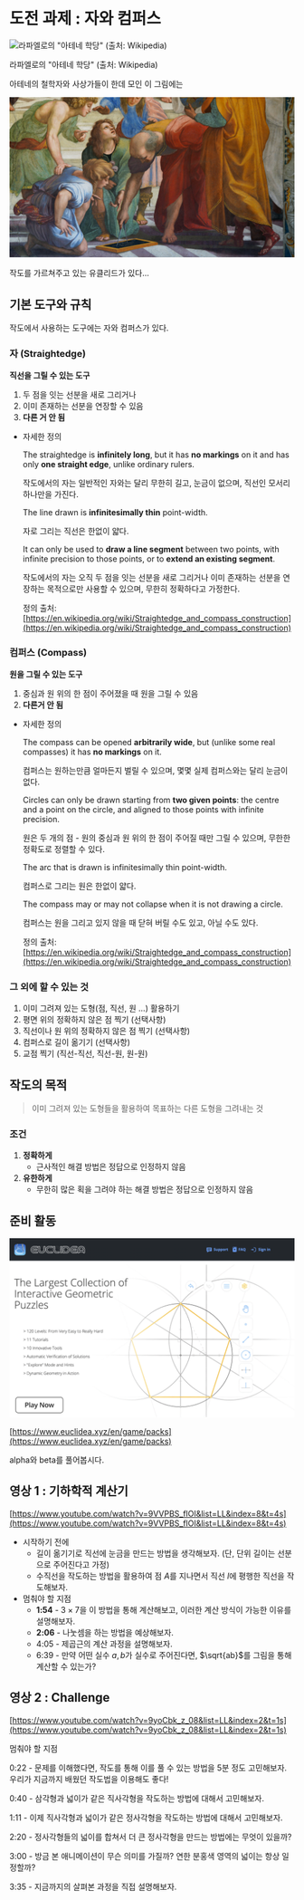 # 도전 과제 : 자와 컴퍼스

![라파엘로의 "아테네 학당" (출처: Wikipedia)](%EB%8F%84%EC%A0%84%20%EA%B3%BC%EC%A0%9C%20%EC%9E%90%EC%99%80%20%EC%BB%B4%ED%8D%BC%EC%8A%A4%20161f0f24f93180c5b98ef3a3182bdc48/Untitled.png)

라파엘로의 "아테네 학당" (출처: Wikipedia)

아테네의 철학자와 사상가들이 한데 모인 이 그림에는

![](%EB%8F%84%EC%A0%84%20%EA%B3%BC%EC%A0%9C%20%EC%9E%90%EC%99%80%20%EC%BB%B4%ED%8D%BC%EC%8A%A4%20161f0f24f93180c5b98ef3a3182bdc48/Untitled%201.png)

작도를 가르쳐주고 있는 유클리드가 있다...

## 기본 도구와 규칙

작도에서 사용하는 도구에는 자와 컴퍼스가 있다.

### 자 (Straightedge)

**직선을 그릴 수 있는 도구**

1. 두 점을 잇는 선분을 새로 그리거나
2. 이미 존재하는 선분을 연장할 수 있음
3. **다른 거 안 됨**
- 자세한 정의
    
    The straightedge is **infinitely long**, but it has **no markings** on it and has only **one straight edge**, unlike ordinary rulers.
    
    작도에서의 자는 일반적인 자와는 달리 무한히 길고, 눈금이 없으며, 직선인 모서리 하나만을 가진다.
    
    The line drawn is **infinitesimally thin** point-width.
    
    자로 그리는 직선은 한없이 얇다.
    
    It can only be used to **draw a line segment** between two points, with infinite precision to those points, or to **extend an existing segment**.
    
    작도에서의 자는 오직 두 점을 잇는 선분을 새로 그리거나 이미 존재하는 선분을 연장하는 목적으로만 사용할 수 있으며, 무한히 정확하다고 가정한다.
    
    정의 출처: [https://en.wikipedia.org/wiki/Straightedge_and_compass_construction](https://en.wikipedia.org/wiki/Straightedge_and_compass_construction)
    

### 컴퍼스 (Compass)

**원을 그릴 수 있는 도구**

1. 중심과 원 위의 한 점이 주어졌을 때 원을 그릴 수 있음
2. **다른거 안 됨**
- 자세한 정의
    
    The compass can be opened **arbitrarily wide**, but (unlike some real compasses) it has **no markings** on it.
    
    컴퍼스는 원하는만큼 얼마든지 벌릴 수 있으며, 몇몇 실제 컴퍼스와는 달리 눈금이 없다.
    
    Circles can only be drawn starting from **two given points**: the centre and a point on the circle, and aligned to those points with infinite precision.
    
    원은 두 개의 점 - 원의 중심과 원 위의 한 점이 주어질 때만 그릴 수 있으며, 무한한 정확도로 정렬할 수 있다.
    
    The arc that is drawn is infinitesimally thin point-width.
    
    컴퍼스로 그리는 원은 한없이 얇다.
    
    The compass may or may not collapse when it is not drawing a circle.
    
    컴퍼스는 원을 그리고 있지 않을 때 닫혀 버릴 수도 있고, 아닐 수도 있다.
    
    정의 출처: [https://en.wikipedia.org/wiki/Straightedge_and_compass_construction](https://en.wikipedia.org/wiki/Straightedge_and_compass_construction)
    

### 그 외에 할 수 있는 것

1. 이미 그려져 있는 도형(점, 직선, 원 ...) 활용하기
2. 평면 위의 정확하지 않은 점 찍기 (선택사항)
3. 직선이나 원 위의 정확하지 않은 점 찍기 (선택사항)
4. 컴퍼스로 길이 옮기기 (선택사항)
5. 교점 찍기 (직선-직선, 직선-원, 원-원)

## 작도의 목적

> 이미 그려져 있는 도형들을 활용하여 목표하는 다른 도형을 그려내는 것
> 

### 조건

1. **정확하게**
    - 근사적인 해결 방법은 정답으로 인정하지 않음
2. **유한하게**
    - 무한히 많은 획을 그려야 하는 해결 방법은 정답으로 인정하지 않음

## 준비 활동

![](%EB%8F%84%EC%A0%84%20%EA%B3%BC%EC%A0%9C%20%EC%9E%90%EC%99%80%20%EC%BB%B4%ED%8D%BC%EC%8A%A4%20161f0f24f93180c5b98ef3a3182bdc48/Untitled%202.png)

[https://www.euclidea.xyz/en/game/packs](https://www.euclidea.xyz/en/game/packs)

alpha와 beta를 풀어봅시다.

## 영상 1 : 기하학적 계산기

[https://www.youtube.com/watch?v=9VVPBS_flOI&list=LL&index=8&t=4s](https://www.youtube.com/watch?v=9VVPBS_flOI&list=LL&index=8&t=4s)

- 시작하기 전에
    - 길이 옮기기로 직선에 눈금을 만드는 방법을 생각해보자. (단, 단위 길이는 선분으로 주어진다고 가정)
    - 수직선을 작도하는 방법을 활용하여 점 $A$를 지나면서 직선 $l$에 평행한 직선을 작도해보자.
- 멈춰야 할 지점
    - **1:54** - $3 \times 7$을 이 방법을 통해 계산해보고, 이러한 계산 방식이 가능한 이유를 설명해보자.
    - **2:06** - 나눗셈을 하는 방법을 예상해보자.
    - 4:05 - 제곱근의 계산 과정을 설명해보자.
    - 6:39 - 만약 어떤 실수 $a, b$가 실수로 주어진다면, $\sqrt{ab}$를 그림을 통해 계산할 수 있는가?

## 영상 2 : Challenge

[https://www.youtube.com/watch?v=9yoCbk_z_08&list=LL&index=2&t=1s](https://www.youtube.com/watch?v=9yoCbk_z_08&list=LL&index=2&t=1s)

멈춰야 할 지점

0:22 - 문제를 이해했다면, 작도를 통해 이를 풀 수 있는 방법을 5분 정도 고민해보자. 우리가 지금까지 배웠던 작도법을 이용해도 좋다!

0:40 - 삼각형과 넓이가 같은 직사각형을 작도하는 방법에 대해서 고민해보자.

1:11 - 이제 직사각형과 넓이가 같은 정사각형을 작도하는 방법에 대해서 고민해보자.

2:20 - 정사각형들의 넓이를 합쳐서 더 큰 정사각형을 만드는 방법에는 무엇이 있을까?

3:00 - 방금 본 애니메이션이 무슨 의미를 가질까? 연한 분홍색 영역의 넓이는 항상 일정할까?

3:35 - 지금까지의 살펴본 과정을 직접 설명해보자.